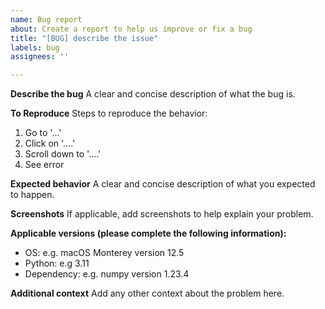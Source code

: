 ```yaml
---
name: Bug report
about: Create a report to help us improve or fix a bug
title: "[BUG] describe the issue"
labels: bug
assignees: ''

---
```


**Describe the bug**
A clear and concise description of what the bug is.

**To Reproduce**
Steps to reproduce the behavior:
1. Go to '...'
2. Click on '....'
3. Scroll down to '....'
4. See error

**Expected behavior**
A clear and concise description of what you expected to happen.

**Screenshots**
If applicable, add screenshots to help explain your problem.

**Applicable versions (please complete the following information):**
 - OS: e.g. macOS Monterey version 12.5
 - Python: e.g 3.11
 - Dependency: e.g. numpy version 1.23.4

**Additional context**
Add any other context about the problem here.
